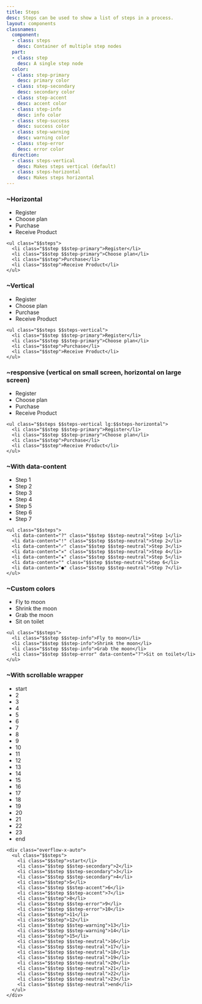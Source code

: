 ```yaml
---
title: Steps
desc: Steps can be used to show a list of steps in a process.
layout: components
classnames:
  component:
  - class: steps
    desc: Container of multiple step nodes
  part:
  - class: step
    desc: A single step node
  color:
  - class: step-primary
    desc: primary color
  - class: step-secondary
    desc: secondary color
  - class: step-accent
    desc: accent color
  - class: step-info
    desc: info color
  - class: step-success
    desc: success color
  - class: step-warning
    desc: warning color
  - class: step-error
    desc: error color
  direction:
  - class: steps-vertical
    desc: Makes steps vertical (default)
  - class: steps-horizontal
    desc: Makes steps horizontal
---
```


<script>
  import Component from "$components/Component.svelte"
</script>

### ~Horizontal
<ul class="steps">
  <li class="step step-primary">Register</li>
  <li class="step step-primary">Choose plan</li>
  <li class="step">Purchase</li>
  <li class="step">Receive Product</li>
</ul>

```~html
<ul class="$$steps">
  <li class="$$step $$step-primary">Register</li>
  <li class="$$step $$step-primary">Choose plan</li>
  <li class="$$step">Purchase</li>
  <li class="$$step">Receive Product</li>
</ul>
```


### ~Vertical
<ul class="steps steps-vertical">
  <li class="step step-primary">Register</li>
  <li class="step step-primary">Choose plan</li>
  <li class="step">Purchase</li>
  <li class="step">Receive Product</li>
</ul>

```~html
<ul class="$$steps $$steps-vertical">
  <li class="$$step $$step-primary">Register</li>
  <li class="$$step $$step-primary">Choose plan</li>
  <li class="$$step">Purchase</li>
  <li class="$$step">Receive Product</li>
</ul>
```


### ~responsive (vertical on small screen, horizontal on large screen)
<ul class="steps steps-vertical lg:steps-horizontal">
  <li class="step step-primary">Register</li>
  <li class="step step-primary">Choose plan</li>
  <li class="step">Purchase</li>
  <li class="step">Receive Product</li>
</ul>

```~html
<ul class="$$steps $$steps-vertical lg:$$steps-horizontal">
  <li class="$$step $$step-primary">Register</li>
  <li class="$$step $$step-primary">Choose plan</li>
  <li class="$$step">Purchase</li>
  <li class="$$step">Receive Product</li>
</ul>
```


### ~With data-content
<ul class="steps">
  <li data-content="?" class="step step-neutral">Step 1</li>
  <li data-content="!" class="step step-neutral">Step 2</li>
  <li data-content="✓" class="step step-neutral">Step 3</li>
  <li data-content="✕" class="step step-neutral">Step 4</li>
  <li data-content="★" class="step step-neutral">Step 5</li>
  <li data-content="" class="step step-neutral">Step 6</li>
  <li data-content="●" class="step step-neutral">Step 7</li>
</ul>

```~html
<ul class="$$steps">
  <li data-content="?" class="$$step $$step-neutral">Step 1</li>
  <li data-content="!" class="$$step $$step-neutral">Step 2</li>
  <li data-content="✓" class="$$step $$step-neutral">Step 3</li>
  <li data-content="✕" class="$$step $$step-neutral">Step 4</li>
  <li data-content="★" class="$$step $$step-neutral">Step 5</li>
  <li data-content="" class="$$step $$step-neutral">Step 6</li>
  <li data-content="●" class="$$step $$step-neutral">Step 7</li>
</ul>
```


### ~Custom colors
<ul class="steps">
  <li class="step step-info">Fly to moon</li>
  <li class="step step-info">Shrink the moon</li>
  <li class="step step-info">Grab the moon</li>
  <li data-content="?" class="step step-error">Sit on toilet</li>
</ul>

```~html
<ul class="$$steps">
  <li class="$$step $$step-info">Fly to moon</li>
  <li class="$$step $$step-info">Shrink the moon</li>
  <li class="$$step $$step-info">Grab the moon</li>
  <li class="$$step $$step-error" data-content="?">Sit on toilet</li>
</ul>
```


### ~With scrollable wrapper
<div class="overflow-x-auto">
  <ul class="steps">
    <li class="step">start</li>
    <li class="step step-secondary">2</li>
    <li class="step step-secondary">3</li>
    <li class="step step-secondary">4</li>
    <li class="step">5</li>
    <li class="step step-accent">6</li>
    <li class="step step-accent">7</li>
    <li class="step">8</li>
    <li class="step step-error">9</li>
    <li class="step step-error">10</li>
    <li class="step">11</li>
    <li class="step">12</li>
    <li class="step step-warning">13</li>
    <li class="step step-warning">14</li>
    <li class="step">15</li>
    <li class="step step-neutral">16</li>
    <li class="step step-neutral">17</li>
    <li class="step step-neutral">18</li>
    <li class="step step-neutral">19</li>
    <li class="step step-neutral">20</li>
    <li class="step step-neutral">21</li>
    <li class="step step-neutral">22</li>
    <li class="step step-neutral">23</li>
    <li class="step step-neutral">end</li>
  </ul>
</div>

```~html
<div class="overflow-x-auto">
  <ul class="$$steps">
    <li class="$$step">start</li>
    <li class="$$step $$step-secondary">2</li>
    <li class="$$step $$step-secondary">3</li>
    <li class="$$step $$step-secondary">4</li>
    <li class="$$step">5</li>
    <li class="$$step $$step-accent">6</li>
    <li class="$$step $$step-accent">7</li>
    <li class="$$step">8</li>
    <li class="$$step $$step-error">9</li>
    <li class="$$step $$step-error">10</li>
    <li class="$$step">11</li>
    <li class="$$step">12</li>
    <li class="$$step $$step-warning">13</li>
    <li class="$$step $$step-warning">14</li>
    <li class="$$step">15</li>
    <li class="$$step $$step-neutral">16</li>
    <li class="$$step $$step-neutral">17</li>
    <li class="$$step $$step-neutral">18</li>
    <li class="$$step $$step-neutral">19</li>
    <li class="$$step $$step-neutral">20</li>
    <li class="$$step $$step-neutral">21</li>
    <li class="$$step $$step-neutral">22</li>
    <li class="$$step $$step-neutral">23</li>
    <li class="$$step $$step-neutral">end</li>
  </ul>
</div>
```

